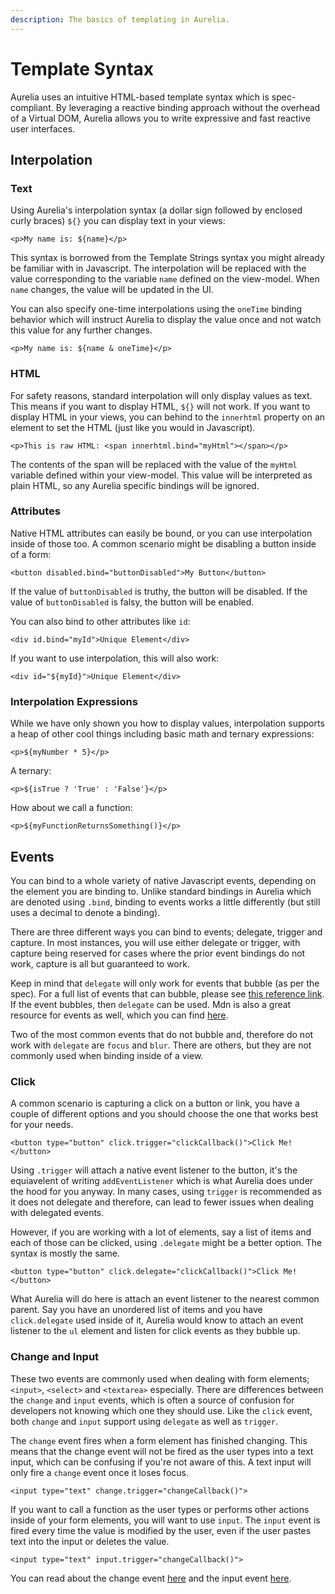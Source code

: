 ```yaml
---
description: The basics of templating in Aurelia.
---
```


# Template Syntax

Aurelia uses an intuitive HTML-based template syntax which is spec-compliant. By leveraging a reactive binding approach without the overhead of a Virtual DOM, Aurelia allows you to write expressive and fast reactive user interfaces.

## Interpolation

### Text

Using Aurelia's interpolation syntax \(a dollar sign followed by enclosed curly braces\) `${}` you can display text in your views:

```text
<p>My name is: ${name}</p>
```

This syntax is borrowed from the Template Strings syntax you might already be familiar with in Javascript. The interpolation will be replaced with the value corresponding to the variable `name` defined on the view-model. When `name` changes, the value will be updated in the UI.

You can also specify one-time interpolations using the `oneTime` binding behavior which will instruct Aurelia to display the value once and not watch this value for any further changes.

```text
<p>My name is: ${name & oneTime}</p>
```

### HTML

For safety reasons, standard interpolation will only display values as text. This means if you want to display HTML, `${}` will not work. If you want to display HTML in your views, you can behind to the `innerhtml` property on an element to set the HTML \(just like you would in Javascript\).

```text
<p>This is raw HTML: <span innerhtml.bind="myHtml"></span></p>
```

The contents of the span will be replaced with the value of the `myHtml` variable defined within your view-model. This value will be interpreted as plain HTML, so any Aurelia specific bindings will be ignored.

### Attributes

Native HTML attributes can easily be bound, or you can use interpolation inside of those too. A common scenario might be disabling a button inside of a form:

```text
<button disabled.bind="buttonDisabled">My Button</button>
```

If the value of `buttonDisabled` is truthy, the button will be disabled. If the value of `buttonDisabled` is falsy, the button will be enabled.

You can also bind to other attributes like `id`:

```text
<div id.bind="myId">Unique Element</div>
```

If you want to use interpolation, this will also work:

```text
<div id="${myId}">Unique Element</div>
```

### Interpolation Expressions

While we have only shown you how to display values, interpolation supports a heap of other cool things including basic math and ternary expressions:

```text
<p>${myNumber * 5}</p>
```

A ternary:

```text
<p>${isTrue ? 'True' : 'False'}</p>
```

How about we call a function:

```text
<p>${myFunctionReturnsSomething()}</p>
```

## Events

You can bind to a whole variety of native Javascript events, depending on the element you are binding to. Unlike standard bindings in Aurelia which are denoted using `.bind`, binding to events works a little differently \(but still uses a decimal to denote a binding\).

There are three different ways you can bind to events; delegate, trigger and capture. In most instances, you will use either delegate or trigger, with capture being reserved for cases where the prior event bindings do not work, capture is all but guaranteed to work.

Keep in mind that `delegate` will only work for events that bubble \(as per the spec\). For a full list of events that can bubble, please see [this reference link](https://en.m.wikipedia.org/wiki/DOM_events#Events). If the event bubbles, then `delegate` can be used. Mdn is also a great resource for events as well, which you can find [here](https://developer.mozilla.org/en-US/docs/Web/Events).

Two of the most common events that do not bubble and, therefore do not work with `delegate` are `focus` and `blur`. There are others, but they are not commonly used when binding inside of a view.

### Click

A common scenario is capturing a click on a button or link, you have a couple of different options and you should choose the one that works best for your needs.

```text
<button type="button" click.trigger="clickCallback()">Click Me!</button>
```

Using `.trigger` will attach a native event listener to the button, it's the equiavelent of writing `addEventListener` which is what Aurelia does under the hood for you anyway. In many cases, using `trigger` is recommended as it does not delegate and therefore, can lead to fewer issues when dealing with delegated events.

However, if you are working with a lot of elements, say a list of items and each of those can be clicked, using `.delegate` might be a better option. The syntax is mostly the same.

```text
<button type="button" click.delegate="clickCallback()">Click Me!</button>
```

What Aurelia will do here is attach an event listener to the nearest common parent. Say you have an unordered list of items and you have `click.delegate` used inside of it, Aurelia would know to attach an event listener to the `ul` element and listen for click events as they bubble up.

### Change and Input

These two events are commonly used when dealing with form elements; `<input>`, `<select>` and `<textarea>` especially. There are differences between the `change` and `input` events, which is often a source of confusion for developers not knowing which one they should use. Like the `click` event, both `change` and `input` support using `delegate` as well as `trigger`.

The `change` event fires when a form element has finished changing. This means that the change event will not be fired as the user types into a text input, which can be confusing if you're not aware of this. A text input will only fire a `change` event once it loses focus.

```text
<input type="text" change.trigger="changeCallback()">
```

If you want to call a function as the user types or performs other actions inside of your form elements, you will want to use `input`. The `input` event is fired every time the value is modified by the user, even if the user pastes text into the input or deletes the value.

```text
<input type="text" input.trigger="changeCallback()">
```

You can read about the change event [here](https://developer.mozilla.org/en-US/docs/Web/API/HTMLElement/change_event) and the input event [here](https://developer.mozilla.org/en-US/docs/Web/API/HTMLElement/input_event).

